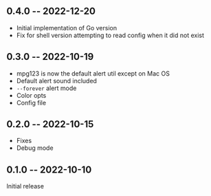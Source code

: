 ## 0.4.0 -- 2022-12-20

- Initial implementation of Go version
- Fix for shell version attempting to read config when it did not
  exist

## 0.3.0 -- 2022-10-19

- mpg123 is now the default alert util except on Mac OS
- Default alert sound included
- `--forever` alert mode
- Color opts
- Config file

## 0.2.0 -- 2022-10-15

- Fixes
- Debug mode

## 0.1.0 -- 2022-10-10

Initial release
